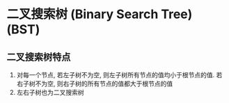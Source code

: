 # 二叉搜索树 (Binary Search Tree) (BST)

## 二叉搜索树特点

1. 对每一个节点, 若左子树不为空, 则左子树所有节点的值均小于根节点的值. 若右子树不为空, 则右子树的所有节点的值都大于根节点的值
2. 左右子树也为二叉搜索树
